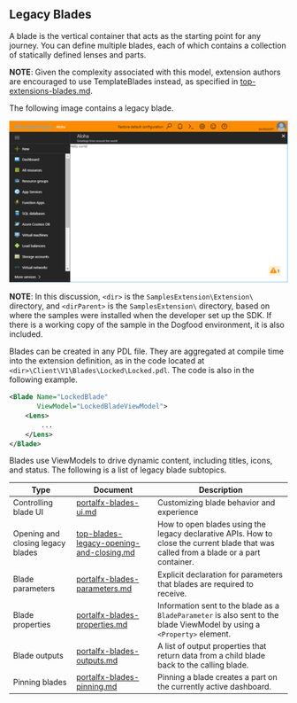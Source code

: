 
<a name="legacy-blades"></a>
## Legacy Blades

A blade is the vertical container that acts as the starting point for any journey. You can define multiple blades, each of which contains a collection of statically defined lenses and parts.

**NOTE**: Given the complexity associated with this model, extension authors are encouraged to use TemplateBlades instead, as specified in [top-extensions-blades.md](top-extensions-blades.md).

The following image contains a legacy blade.

![alt-text](../media/portalfx-extensions-helloWorld/helloWorldExtensionAlohaBlade.png "Blade")

**NOTE**: In this discussion, `<dir>` is the `SamplesExtension\Extension\` directory, and  `<dirParent>`  is the `SamplesExtension\` directory, based on where the samples were installed when the developer set up the SDK. If there is a working copy of the sample in the Dogfood environment, it is also included.

Blades can be created in any PDL file. They are aggregated at compile time into the extension definition, as in the code located at `<dir>\Client\V1\Blades\Locked\Locked.pdl`. The code is also in the following example.

```xml
<Blade Name="LockedBlade"
       ViewModel="LockedBladeViewModel">
    <Lens>
        ...
    </Lens>
</Blade>
```

Blades use ViewModels to drive dynamic content, including titles, icons, and status.  The following is a list of legacy blade subtopics.

| Type                              | Document                                                   | Description |
| --------------------------------- | ---------------------------------------------------------- | ----------- |
| Controlling blade UI              | [portalfx-blades-ui.md](portalfx-blades-ui.md)             | Customizing blade behavior and experience | 
| Opening and closing legacy blades | [top-blades-legacy-opening-and-closing.md](top-blades-legacy-opening-and-closing.md)        | How to open blades using the legacy declarative APIs.  How to close the current blade that was called from a blade or a part container.    |
| Blade parameters                  | [portalfx-blades-parameters.md](portalfx-blades-parameters.md) | Explicit declaration for parameters that blades are required to receive.    |  
| Blade properties                  | [portalfx-blades-properties.md](portalfx-blades-properties.md) | Information sent to the blade as a `BladeParameter` is also sent to the blade ViewModel by using  a `<Property>` element. | 
| Blade outputs                     | [portalfx-blades-outputs.md](portalfx-blades-outputs.md)       | A list of output properties that return data from a child blade back to the calling blade. | 
| Pinning blades                    | [portalfx-blades-pinning.md](portalfx-blades-pinning.md)       | Pinning a blade creates a part on the currently active dashboard.    | 